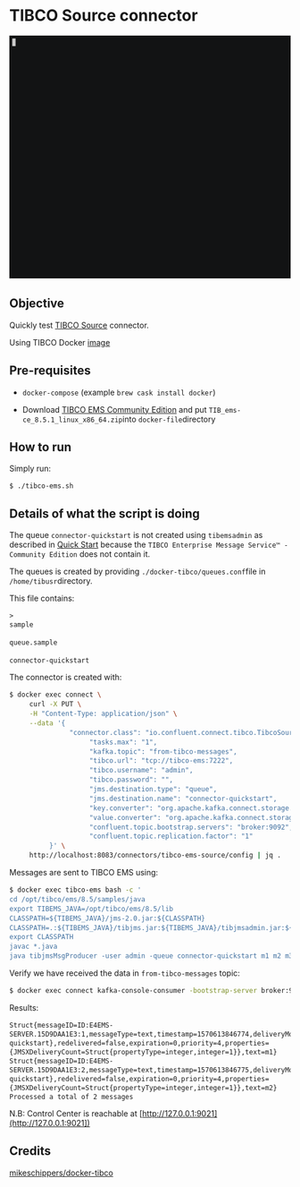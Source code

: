 # TIBCO Source connector

![asciinema](asciinema.gif)

## Objective

Quickly test [TIBCO Source](https://docs.confluent.io/current/connect/kafka-connect-tibco/source/index.html#quick-start) connector.

Using TIBCO Docker [image](https://github.com/mikeschippers/docker-tibco)

## Pre-requisites

* `docker-compose` (example `brew cask install docker`)

* Download [TIBCO EMS Community Edition](https://www.tibco.com/resources/product-download/tibco-enterprise-message-service-community-edition--free-download) and put `TIB_ems-ce_8.5.1_linux_x86_64.zip`into `docker-file`directory

## How to run

Simply run:

```
$ ./tibco-ems.sh
```

## Details of what the script is doing

The queue `connector-quickstart` is not created using `tibemsadmin` as described in [Quick Start](https://docs.confluent.io/current/connect/kafka-connect-tibco/source/index.html#quick-start) because the `TIBCO Enterprise Message Service™ - Community Edition` does not contain it.

The queues is created by providing `./docker-tibco/queues.conf`file in `/home/tibusr`directory.

This file contains:

```
>
sample

queue.sample

connector-quickstart
```

The connector is created with:

```bash
$ docker exec connect \
     curl -X PUT \
     -H "Content-Type: application/json" \
     --data '{
               "connector.class": "io.confluent.connect.tibco.TibcoSourceConnector",
                    "tasks.max": "1",
                    "kafka.topic": "from-tibco-messages",
                    "tibco.url": "tcp://tibco-ems:7222",
                    "tibco.username": "admin",
                    "tibco.password": "",
                    "jms.destination.type": "queue",
                    "jms.destination.name": "connector-quickstart",
                    "key.converter": "org.apache.kafka.connect.storage.StringConverter",
                    "value.converter": "org.apache.kafka.connect.storage.StringConverter",
                    "confluent.topic.bootstrap.servers": "broker:9092",
                    "confluent.topic.replication.factor": "1"
          }' \
     http://localhost:8083/connectors/tibco-ems-source/config | jq .
```

Messages are sent to TIBCO EMS using:

```bash
$ docker exec tibco-ems bash -c '
cd /opt/tibco/ems/8.5/samples/java
export TIBEMS_JAVA=/opt/tibco/ems/8.5/lib
CLASSPATH=${TIBEMS_JAVA}/jms-2.0.jar:${CLASSPATH}
CLASSPATH=.:${TIBEMS_JAVA}/tibjms.jar:${TIBEMS_JAVA}/tibjmsadmin.jar:${CLASSPATH}
export CLASSPATH
javac *.java
java tibjmsMsgProducer -user admin -queue connector-quickstart m1 m2 m3 m4 m5'
```

Verify we have received the data in `from-tibco-messages` topic:

```bash
$ docker exec connect kafka-console-consumer -bootstrap-server broker:9092 --topic from-tibco-messages --from-beginning --max-messages 2
```

Results:

```
Struct{messageID=ID:E4EMS-SERVER.15D9DAA1E3:1,messageType=text,timestamp=1570613846774,deliveryMode=2,destination=Struct{destinationType=queue,name=connector-quickstart},redelivered=false,expiration=0,priority=4,properties={JMSXDeliveryCount=Struct{propertyType=integer,integer=1}},text=m1}
Struct{messageID=ID:E4EMS-SERVER.15D9DAA1E3:2,messageType=text,timestamp=1570613846775,deliveryMode=2,destination=Struct{destinationType=queue,name=connector-quickstart},redelivered=false,expiration=0,priority=4,properties={JMSXDeliveryCount=Struct{propertyType=integer,integer=1}},text=m2}
Processed a total of 2 messages
```

N.B: Control Center is reachable at [http://127.0.0.1:9021](http://127.0.0.1:9021])

## Credits

[mikeschippers/docker-tibco](https://github.com/mikeschippers/docker-tibco)
